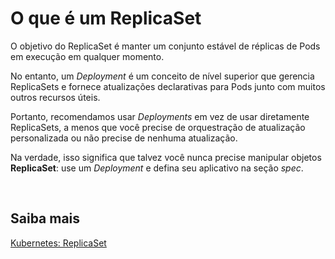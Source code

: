 # O que é um ReplicaSet

O objetivo do ReplicaSet é manter um conjunto estável de réplicas de Pods em execução em qualquer momento. 

No entanto, um *Deployment* é um conceito de nível superior que gerencia ReplicaSets e fornece atualizações declarativas para Pods junto com muitos outros recursos úteis.

Portanto, recomendamos usar *Deployments* em vez de usar diretamente ReplicaSets, a menos que você precise de orquestração de atualização personalizada ou não precise de nenhuma atualização.

Na verdade, isso significa que talvez você nunca precise manipular objetos **ReplicaSet**: use um *Deployment* e defina seu aplicativo na seção *spec*.

<br>

## Saiba mais
[Kubernetes: ReplicaSet](https://kubernetes.io/docs/concepts/workloads/controllers/replicaset/)